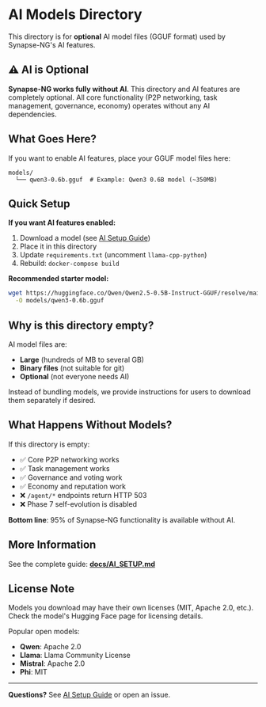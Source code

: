 # AI Models Directory

This directory is for **optional** AI model files (GGUF format) used by Synapse-NG's AI features.

## ⚠️ AI is Optional

**Synapse-NG works fully without AI**. This directory and AI features are completely optional. All core functionality (P2P networking, task management, governance, economy) operates without any AI dependencies.

## What Goes Here?

If you want to enable AI features, place your GGUF model files here:

```
models/
  └── qwen3-0.6b.gguf  # Example: Qwen3 0.6B model (~350MB)
```

## Quick Setup

**If you want AI features enabled:**

1. Download a model (see [AI Setup Guide](../docs/AI_SETUP.md))
2. Place it in this directory
3. Update `requirements.txt` (uncomment `llama-cpp-python`)
4. Rebuild: `docker-compose build`

**Recommended starter model:**
```bash
wget https://huggingface.co/Qwen/Qwen2.5-0.5B-Instruct-GGUF/resolve/main/qwen2.5-0.5b-instruct-q4_k_m.gguf \
  -O models/qwen3-0.6b.gguf
```

## Why is this directory empty?

AI model files are:
- **Large** (hundreds of MB to several GB)
- **Binary files** (not suitable for git)
- **Optional** (not everyone needs AI)

Instead of bundling models, we provide instructions for users to download them separately if desired.

## What Happens Without Models?

If this directory is empty:
- ✅ Core P2P networking works
- ✅ Task management works
- ✅ Governance and voting work
- ✅ Economy and reputation work
- ❌ `/agent/*` endpoints return HTTP 503
- ❌ Phase 7 self-evolution is disabled

**Bottom line**: 95% of Synapse-NG functionality is available without AI.

## More Information

See the complete guide: **[docs/AI_SETUP.md](../docs/AI_SETUP.md)**

## License Note

Models you download may have their own licenses (MIT, Apache 2.0, etc.). Check the model's Hugging Face page for licensing details.

Popular open models:
- **Qwen**: Apache 2.0
- **Llama**: Llama Community License
- **Mistral**: Apache 2.0
- **Phi**: MIT

---

**Questions?** See [AI Setup Guide](../docs/AI_SETUP.md) or open an issue.
